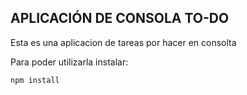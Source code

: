 
## APLICACIÓN DE CONSOLA TO-DO

Esta es una aplicacion de tareas por hacer  en consolta 


Para poder utilizarla instalar:

```
npm install
```